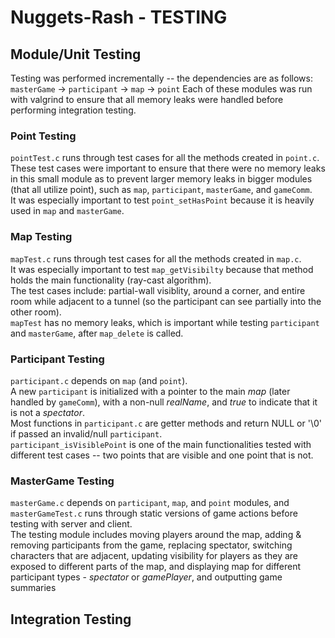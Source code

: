 # Nuggets-Rash - TESTING

## Module/Unit Testing
Testing was performed incrementally -- the dependencies are as follows:
`masterGame` -> `participant` -> `map` -> `point`
Each of these modules was run with valgrind to ensure that all memory leaks were handled before performing integration testing.

### Point Testing
`pointTest.c` runs through test cases for all the methods created in `point.c`.  
These test cases were important to ensure that there were no memory leaks in this small module as to prevent larger memory leaks in bigger modules (that all utilize point), such as `map`, `participant`, `masterGame`, and `gameComm`.  
It was especially important to test `point_setHasPoint` because it is heavily used in `map` and `masterGame`.   

### Map Testing
`mapTest.c` runs through test cases for all the methods created in `map.c`.  
It was especially important to test `map_getVisibilty` because that method holds the main functionality (ray-cast algorithm).  
The test cases include: partial-wall visiblity, around a corner, and entire room while adjacent to a tunnel (so the participant can see partially into the other room).   
`mapTest` has no memory leaks, which is important while testing `participant` and `masterGame`, after `map_delete` is called.  

### Participant Testing
`participant.c` depends on `map` (and `point`).  
A new `participant` is initialized with a pointer to the main *map* (later handled by `gameComm`), with a non-null *realName*, and *true* to indicate that it is not a *spectator*.  
Most functions in `participant.c` are getter methods and return NULL or '\0' if passed an invalid/null `participant`.  
`participant_isVisiblePoint` is one of the main functionalities tested with different test cases -- two points that are visible and one point that is not. 

### MasterGame Testing
`masterGame.c` depends on `participant`, `map`, and `point` modules, and `masterGameTest.c` runs through static versions of game actions before testing with server and client.  
The testing module includes moving players around the map, adding & removing participants from the game, replacing spectator, switching characters that are adjacent, updating visibility for players as they are exposed to different parts of the map, and displaying map for different participant types - *spectator* or *gamePlayer*, and outputting game summaries

## Integration Testing

# 
